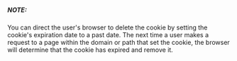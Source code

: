 ##### NOTE: 
You can direct the user's browser to delete the cookie by setting the cookie's expiration date to a past date. The next time a user makes a request to a page within the domain or path that set the cookie, the browser will determine that the cookie has expired and remove it.